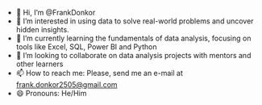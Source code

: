 - 👋 Hi, I’m @FrankDonkor
- 👀 I’m interested in using data to solve real-world problems and uncover hidden insights.
- 🌱 I’m currently learning the fundamentals of data analysis, focusing on tools like Excel, SQL, Power BI and Python
- 💞️ I’m looking to collaborate on data analysis projects with mentors and other learners 
- 📫 How to reach me: Please, send me an e-mail at frank.donkor2505@gmail.com
- 😄 Pronouns: He/Him

<!---
FrankDonkor/FrankDonkor is a ✨ special ✨ repository because its `README.md` (this file) appears on your GitHub profile.
You can click the Preview link to take a look at your changes.
--->
